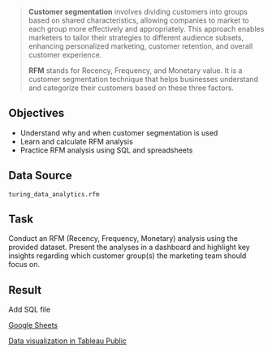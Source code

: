 > **Customer segmentation** involves dividing customers into groups based on shared characteristics, allowing companies to market to each group more effectively and appropriately. This approach enables marketers to tailor their strategies to different audience subsets, enhancing personalized marketing, customer retention, and overall customer experience.
>
> **RFM** stands for Recency, Frequency, and Monetary value. It is a customer segmentation technique that helps businesses understand and categorize their customers based on these three factors.

## Objectives
- Understand why and when customer segmentation is used
- Learn and calculate RFM analysis
- Practice RFM analysis using SQL and spreadsheets

## Data Source
`turing_data_analytics.rfm`

## Task

Conduct an RFM (Recency, Frequency, Monetary) analysis using the provided dataset. Present the analyses in a dashboard and highlight key insights regarding which customer group(s) the marketing team should focus on.

## Result

Add SQL file  

[Google Sheets](https://docs.google.com/spreadsheets/d/18Hy1cowZ8uz9qCDOa-D6CxuW8d-R5G7rP24VR3EFkm8/edit?usp=sharing)

[Data visualization in Tableau Public](https://public.tableau.com/app/profile/marina.korneva/viz/mkorneMATM3S3RFMGradedTask/RFM)
